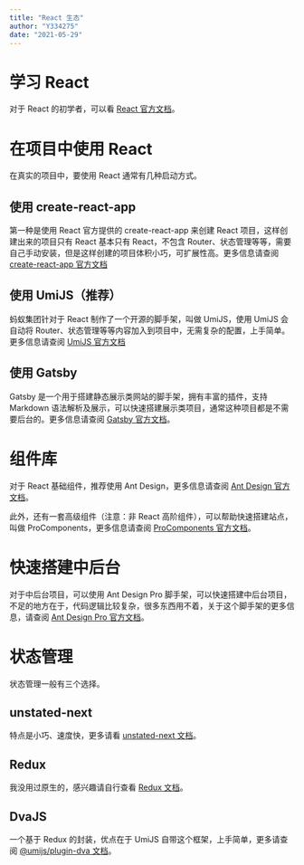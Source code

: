 ```yaml
---
title: "React 生态"
author: "Y334275"
date: "2021-05-29"
---
```


# 学习 React

对于 React 的初学者，可以看 [React 官方文档](https://zh-hans.reactjs.org/docs/getting-started.html)。

# 在项目中使用 React

在真实的项目中，要使用 React 通常有几种启动方式。

## 使用 create-react-app

第一种是使用 React 官方提供的 create-react-app 来创建 React 项目，这样创建出来的项目只有 React 基本只有 React，不包含 Router、状态管理等等，需要自己手动安装，但是这样创建的项目体积小巧，可扩展性高。更多信息请查阅 [create-react-app 官方文档](https://github.com/facebook/create-react-app)

## 使用 UmiJS（推荐）

蚂蚁集团针对于 React 制作了一个开源的脚手架，叫做 UmiJS，使用 UmiJS 会自动将 Router、状态管理等等内容加入到项目中，无需复杂的配置，上手简单。更多信息请查阅 [UmiJS 官方文档](https://umijs.org/zh-CN/docs)

## 使用 Gatsby

Gatsby 是一个用于搭建静态展示类网站的脚手架，拥有丰富的插件，支持 Markdown 语法解析及展示，可以快速搭建展示类项目，通常这种项目都是不需要后台的。更多信息请查阅 [Gatsby 官方文档](https://www.gatsbyjs.com/docs)。

# 组件库

对于 React 基础组件，推荐使用 Ant Design，更多信息请查阅 [Ant Design 官方文档](https://ant.design/docs/react/introduce-cn)。

此外，还有一套高级组件（注意：非 React 高阶组件），可以帮助快速搭建站点，叫做 ProComponents，更多信息请查阅 [ProComponents 官方文档](https://procomponents.ant.design/docs/intro)。

# 快速搭建中后台

对于中后台项目，可以使用 Ant Design Pro 脚手架，可以快速搭建中后台项目，不足的地方在于，代码逻辑比较复杂，很多东西用不着，关于这个脚手架的更多信息，请查阅 [Ant Design Pro 官方文档](https://pro.ant.design/docs/getting-started-cn)。

# 状态管理

状态管理一般有三个选择。

## unstated-next

特点是小巧、速度快，更多请看 [unstated-next 文档](https://github.com/jamiebuilds/unstated-next/blob/master/README-zh-cn.md)。

## Redux

我没用过原生的，感兴趣请自行查看 [Redux 文档](https://redux.js.org/introduction/getting-started)。

## DvaJS

一个基于 Redux 的封装，优点在于 UmiJS 自带这个框架，上手简单，更多请查阅 [@umijs/plugin-dva 文档](https://umijs.org/zh-CN/plugins/plugin-dva)。


